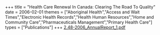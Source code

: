 +++
title = "Health Care Renewal In Canada: Clearing The Road To Quality"
date = 2006-02-01
themes = ["Aboriginal Health","Access and Wait Times","Electronic Health Records","Health Human Resources","Home and Community Care","Pharmaceuticals Management","Primary Health Care"]
types = ["Publications"]
+++
[2.48-2006_AnnualReport_1.pdf](/files/2.48-2006_AnnualReport_1.pdf)
